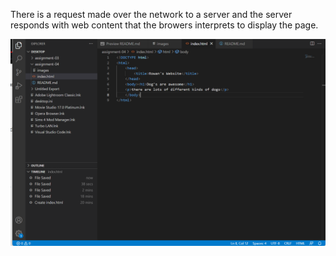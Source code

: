 There is a request made over the network to a server and the server responds with web content that the browers interprets to display the page.

![screenshot](./images/assignment4-screenshot.png)